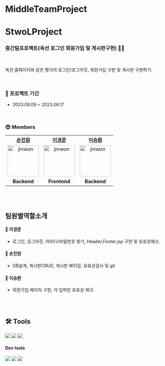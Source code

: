 # MiddleTeamProject
# StwoLProject

### 중간팀프로젝트(옥션 로그인 회원가입 및 게시판구현) 👨‍💻

<br />

옥션 홈페이지와 같은 형식의 로그인/로그아웃, 회원가입 구현 및 게시판 구현하기.<br/>

<br/>

### 📆 프로젝트 기간

- 2023.08.09 ~ 2023.08.17

<br/>

### 😎 Members

<table>
   <tr>
    <td align="center"><b><a href="https://github.com/Jaru33">손진원</a></b></td>
    <td align="center"><b><a href="https://github.com/111677">이경준</a></b></td>
    <td align="center"><b><a href="https://github.com/shwan94">이승환</a></b></td>
  </tr>
  <tr>
    <td align="center"><img src="https://github.com/Jaru33/StwoLProject/assets/136562675/c3774a36-3acd-4e5a-95dc-f45905ec7c61" alt="jinwon" width="100px" /></td>
    <td align="center"><img src="https://github.com/Jaru33/StwoLProject/assets/136562675/59005bc7-1eda-4743-86a2-10e64b27abc5" alt="jinwon" width="100px" /></td>
    <td align="center"><img src="https://github.com/Jaru33/StwoLProject/assets/136562675/7e668631-cb2e-4762-b131-5654a5e0ea84" alt="jinwon" width="100px" /></td>
  </tr>
  <tr>
    <td align="center"><b>Backend</b></td>
    <td align="center"><b>Frontend</b></td>
    <td align="center"><b>Backend</b></td>
  </tr>
</table>

<br/>
<br/>

## 팀원별역할소개

#### 🐰 이경준

- 로그인, 로그아웃, 아이디/비밀번호 찾기, Header,Footer.jsp 구현 및 유효성체크.

#### 🦊 손진원

- DB설계, 게시판CRUD, 게시판 페이징, 유효성검사 및 git

#### 🐸 이승환

- 회원가입 페이지 구현, 각 입력란 유효성 체크.


<br/>
<br/>

## 🛠 Tools

<p>
  <img src="https://img.shields.io/badge/javascript-F7DF1E?style=for-the-badge&logo=javascript&logoColor=black">
  <img src="https://img.shields.io/badge/html-E34F26?style=for-the-badge&logo=html5&logoColor=white">
  <img src="https://img.shields.io/badge/css-1572B6?style=for-the-badge&logo=css3&logoColor=white">
</p>

#### Dev tools

<p> 
  <img src="https://img.shields.io/badge/Visual%20Studio%20Code-0078d7.svg?style=for-the-badge&logo=visual-studio-code&logoColor=white">
  <img src="https://img.shields.io/badge/git-%23F05033.svg?style=for-the-badge&logo=git&logoColor=white">
  <img src="https://img.shields.io/badge/github-%23121011.svg?style=for-the-badge&logo=github&logoColor=white">
</p>

<br>
<br>
